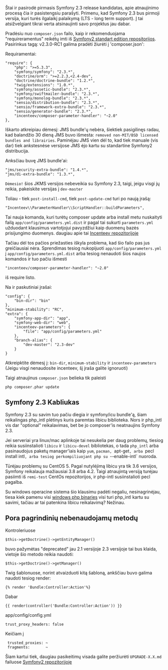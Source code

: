 ﻿Štai ir pasirodė pirmasis Symfony 2.3 release kandidatas, apie atnaujinimo procesą čia ir pasistengsiu parašyti.
Primenu, kad Symfony 2.3 bus pirmoji versija, kuri turės ilgalaikį palaikymą (LTS - long term support). Į tai atsižvelgiant tikrai verta atsinaujinti savo projektus jau dabar.

Pradėsiu nuo `composer.json` failo, kaip ir rekomenduojama "requireramentus" reikėtų imti iš [Symfony2 standart edition repositorijos](https://github.com/symfony/symfony-standard).
Pasirinkus tagą: v2.3.0-RC1 galima pradėti žiurėti į 'composer.json':

Requiramentai:

    "require": {
        "php": ">=5.3.3",
        "symfony/symfony": "2.3.*",
        "doctrine/orm": ">=2.2.3,<2.4-dev",
        "doctrine/doctrine-bundle": "1.2.*",
        "twig/extensions": "1.0.*",
        "symfony/assetic-bundle": "2.3.*",
        "symfony/swiftmailer-bundle": "2.3.*",
        "symfony/monolog-bundle": "2.3.*",
        "sensio/distribution-bundle": "2.3.*",
        "sensio/framework-extra-bundle": "2.3.*",
        "sensio/generator-bundle": "2.3.*",
        "incenteev/composer-parameter-handler": "~2.0"
    },

Iškarto atkreipiau dėmesį: JMS bundle'ų nebėra, šiektiek pasigilinęs radau, kad balandžio 30 dieną JMS buvo išmesta: `removed non-MIT/BSD licensed bundles and librairies`.
Paminėjau JMS vien dėl to, kad tiek manuale (vis dar) tiek ankstesnėse versijose JMS ėjo kartu su standartine Symfony2 distribucija.

Anksčiau buvę JMS bundle'ai:

    "jms/security-extra-bundle": "1.4.*",
    "jms/di-extra-bundle": "1.3.*",
    
`Dėmesio!` šios JKMS versijos nebeveikia su Symfony 2.3, taigi, jeigu visgi jų reikia, pakeiskite versijas į `dev-master`

Toliau - tiek `post-install-cmd`, tiek `post-update-cmd` turi po naują įrašą:

    "Incenteev\\ParameterHandler\\ScriptHandler::buildParameters",
    
Tai nauja komanda, kuri turėtų composer update arba install metu nuskaityti failą `app/config/parameters.yml.dist` ir pagal tai sukurti `parameters.yml` užduodant klausimus vartotjojui pavyzdžiui kaip duomenų bazės prisijungimo duomenys.
daugiau apie tai [Incenteev repozitorijoje](https://github.com/Incenteev/ParameterHandler/blob/master/README.md)

Tačiau dėl tos pačios priežasties iškyla problema, kad šio failo pas jus greičiausiai nėra. Sprendimas tesiog nukopijuoti `app/config/parameters.yml` į `app/config/parameters.yml.dist` arba
tesiog nenaudoti šios naujos komandos ir tuo pačiu išmesti 

    "incenteev/composer-parameter-handler": "~2.0"
    
iš require listo.

Na ir paskutiniai įrašai:

    "config": {
        "bin-dir": "bin"
    },
    "minimum-stability": "RC",
    "extra": {
        "symfony-app-dir": "app",
        "symfony-web-dir": "web",
        "incenteev-parameters": {
            "file": "app/config/parameters.yml"
        },
        "branch-alias": {
            "dev-master": "2.3-dev"
        }
    }
    
Atkreipktite dėmesį į: `bin-dir`, `minimum-stability` ir `incenteev-parameters` (Jeigu visgi nenaudosite incenteev, šį įraša galite ignoruoti)

Taigi atnaujinus `composer.json` belieka tik paleisti 

`php composer.phar update`

## Symfony 2.3 Kabliukas
Symfony 2.3 su savim tuo pačiu diegia ir symfony/icu bundle'ą, šiam reikalingas php_intl plėtinys kuris paremtas libicu biblioteka. Nors ir php_intl vis dar "optional" reikalavimas, bet
be jo composer'is neatnaujins Symfony 2.3. 

Jei serveriai yra linux/mac aplinkoje tai nesukelia per daug problemų, tiesiog reikia susiinstalioti `libicu` ir `libicu-devel` bibliotekas,
o tada `php_intl` arba pasinaudojus paketų manager'iais kaip `yum`, `pacman, `apt-get`, arba `pecl install intl`, arba tesiog perkompiliuojant php su `--enable-intl` nuoroda.

Tūrėjau problemų su CentOS 5. Pagal nutylėjimą libicu yra tik 3.6 versijos, Symfony reikalauja mažiausiai 3.8 arba 4.2. Taigi atnaujintą versiją turėjau pasiimti iš `remi-test` CentOs repozitorijos, ir php-intl susiinstalioti pecl pagalba.

Su windows operacine sistema šio klausimu padėti negaliu, nesinagrinėjau, tiesa kiek pamenu visi [windows php binaries](http://windows.php.net/download/) visi turi php_intl kartu su savimi, tačiau ar tai patenkina libicu reikalavimą? Nežinau.

## Pora pagrindinių nebenaudojamų metodų
Kontroleriuose 

    $this->getDoctrine()->getEntityManager()

buvo pažymėtas "deprecated" jau 2.1 versijoje 2.3 versijoje tai bus klaida, vietoje šio metodo reikia naudoti: 

    $this->getDoctrine()->getManager()

Twig šablonuose, norint atvaizduoti kitą šabloną, ankščiau buvo galima naudoti tesiog render:

    {% render 'Bundle:Controller:Action'%}
    
Dabar
    
    {{ render(controller('Bundle:Controller:Action')) }}

app/config/config.yml

    trust_proxy_headers: false
    
Keičiam į

     trusted_proxies: ~
     fragments:       ~
     
Šiam kartui tiek, daugiau pasikeitimų visada galite peržiurėti `UPGRADE-X.X.md` failuose [Symfony2 repozitorijoje](https://github.com/symfony/symfony/)